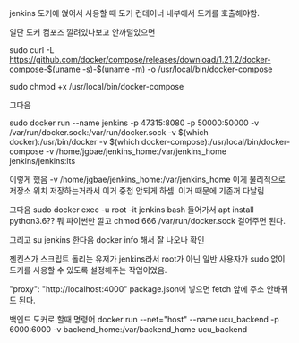 jenkins 도커에 얹어서 사용할 때 도커 컨테이너 내부에서 도커를 호출해야함.

일단 도커 컴포즈 깔려있나보고 안까렬있으면

sudo curl -L https://github.com/docker/compose/releases/download/1.21.2/docker-compose-$(uname -s)-$(uname -m) -o /usr/local/bin/docker-compose

sudo chmod +x /usr/local/bin/docker-compose

그다음

sudo docker run --name jenkins -p 47315:8080 -p 50000:50000 -v /var/run/docker.sock:/var/run/docker.sock -v $(which docker):/usr/bin/docker -v $(which docker-compose):/usr/local/bin/docker-compose -v /home/jgbae/jenkins_home:/var/jenkins_home jenkins/jenkins:lts

이렇게 했음 -v /home/jgbae/jenkins_home:/var/jenkins_home 이게 물리적으로 저장소 위치 저장하는거라서 이거 중첩 안되게 하셈. 이거 때문에 기존꺼 다날림

그다음 sudo docker exec -u root -it jenkins bash 들어가서 apt install python3.6?? 뭐 파이썬만 깔고 chmod 666 /var/run/docker.sock 걸어주면 된다.

그리고 su jenkins 한다음 docker info 해서 잘 나오나 확인

젠킨스가 스크립트 돌리는 유저가 jenkins라서 root가 아닌 일반 사용자가 sudo 없이 도커를 사용할 수 있도록 설정해주는 작업이었음.

"proxy": "http://localhost:4000" package.json에 넣으면 fetch 앞에 주소 안바꿔도 된다.


 백엔드 도커로 할때 명령어 docker run --net="host" --name ucu_backend -p 6000:6000 -v backend_home:/var/backend_home ucu_backend
 
